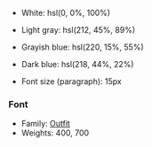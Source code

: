 - White: hsl(0, 0%, 100%)
- Light gray: hsl(212, 45%, 89%)
- Grayish blue: hsl(220, 15%, 55%)
- Dark blue: hsl(218, 44%, 22%)


- Font size (paragraph): 15px

### Font

- Family: [Outfit](https://fonts.google.com/specimen/Outfit)
- Weights: 400, 700
